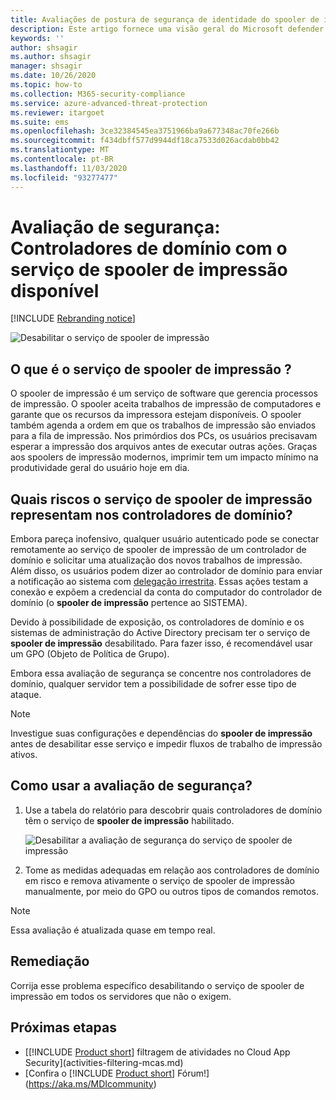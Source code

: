 ```yaml
---
title: Avaliações de postura de segurança de identidade do spooler de impressão do Microsoft defender para identidade
description: Este artigo fornece uma visão geral do Microsoft defender para relatórios de avaliação de postura de segurança de identidade do spooler de impressão.
keywords: ''
author: shsagir
ms.author: shsagir
manager: shsagir
ms.date: 10/26/2020
ms.topic: how-to
ms.collection: M365-security-compliance
ms.service: azure-advanced-threat-protection
ms.reviewer: itargoet
ms.suite: ems
ms.openlocfilehash: 3ce32384545ea3751966ba9a677348ac70fe266b
ms.sourcegitcommit: f434dbff577d9944df18ca7533d026acdab0bb42
ms.translationtype: MT
ms.contentlocale: pt-BR
ms.lasthandoff: 11/03/2020
ms.locfileid: "93277477"
---
```

# <a name="security-assessment-domain-controllers-with-print-spooler-service-available"></a>Avaliação de segurança: Controladores de domínio com o serviço de spooler de impressão disponível

[!INCLUDE [Rebranding notice](includes/rebranding.md)]

![Desabilitar o serviço de spooler de impressão](media/cas-isp-print-spooler-1.png)

## <a name="what-is-the-print-spooler-service"></a>O que é o serviço de **spooler de impressão** ?

O spooler de impressão é um serviço de software que gerencia processos de impressão. O spooler aceita trabalhos de impressão de computadores e garante que os recursos da impressora estejam disponíveis. O spooler também agenda a ordem em que os trabalhos de impressão são enviados para a fila de impressão. Nos primórdios dos PCs, os usuários precisavam esperar a impressão dos arquivos antes de executar outras ações. Graças aos spoolers de impressão modernos, imprimir tem um impacto mínimo na produtividade geral do usuário hoje em dia.

## <a name="what-risks-does-the-print-spooler-service-on-domain-controllers-introduce"></a>Quais riscos o serviço de **spooler de impressão** representam nos controladores de domínio?

Embora pareça inofensivo, qualquer usuário autenticado pode se conectar remotamente ao serviço de spooler de impressão de um controlador de domínio e solicitar uma atualização dos novos trabalhos de impressão. Além disso, os usuários podem dizer ao controlador de domínio para enviar a notificação ao sistema com [delegação irrestrita](cas-isp-unconstrained-kerberos.md). Essas ações testam a conexão e expõem a credencial da conta do computador do controlador de domínio (o **spooler de impressão** pertence ao SISTEMA).

Devido à possibilidade de exposição, os controladores de domínio e os sistemas de administração do Active Directory precisam ter o serviço de **spooler de impressão** desabilitado. Para fazer isso, é recomendável usar um GPO (Objeto de Política de Grupo).

Embora essa avaliação de segurança se concentre nos controladores de domínio, qualquer servidor tem a possibilidade de sofrer esse tipo de ataque.

   > [!NOTE]
   > Investigue suas configurações e dependências do **spooler de impressão** antes de desabilitar esse serviço e impedir fluxos de trabalho de impressão ativos.

## <a name="how-do-i-use-this-security-assessment"></a>Como usar a avaliação de segurança?

1. Use a tabela do relatório para descobrir quais controladores de domínio têm o serviço de **spooler de impressão** habilitado.

    ![Desabilitar a avaliação de segurança do serviço de spooler de impressão](media/cas-isp-print-spooler-2.png)
1. Tome as medidas adequadas em relação aos controladores de domínio em risco e remova ativamente o serviço de spooler de impressão manualmente, por meio do GPO ou outros tipos de comandos remotos.

> [!NOTE]
> Essa avaliação é atualizada quase em tempo real.

## <a name="remediation"></a>Remediação

Corrija esse problema específico desabilitando o serviço de spooler de impressão em todos os servidores que não o exigem.

## <a name="next-steps"></a>Próximas etapas

- [[!INCLUDE [Product short](includes/product-short.md)] filtragem de atividades no Cloud App Security](activities-filtering-mcas.md)
- [Confira o [!INCLUDE [Product short](includes/product-short.md)] Fórum!](https://aka.ms/MDIcommunity)
